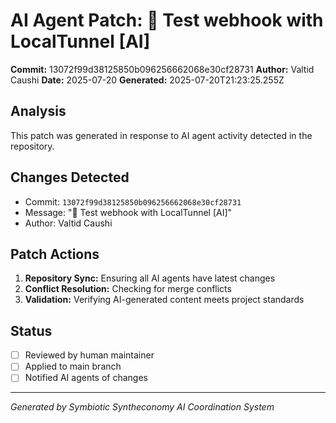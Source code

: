 # AI Agent Patch: 🤖 Test webhook with LocalTunnel [AI]

**Commit:** 13072f99d38125850b096256662068e30cf28731
**Author:** Valtid Caushi
**Date:** 2025-07-20
**Generated:** 2025-07-20T21:23:25.255Z

## Analysis

This patch was generated in response to AI agent activity detected in the repository.

## Changes Detected

- Commit: `13072f99d38125850b096256662068e30cf28731`
- Message: "🤖 Test webhook with LocalTunnel [AI]"
- Author: Valtid Caushi

## Patch Actions

1. **Repository Sync:** Ensuring all AI agents have latest changes
2. **Conflict Resolution:** Checking for merge conflicts
3. **Validation:** Verifying AI-generated content meets project standards

## Status

- [ ] Reviewed by human maintainer
- [ ] Applied to main branch
- [ ] Notified AI agents of changes

---
*Generated by Symbiotic Syntheconomy AI Coordination System*
